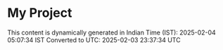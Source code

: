 # My Project

This content is dynamically generated in Indian Time (IST): 2025-02-04 05:07:34 IST
Converted to UTC: 2025-02-03 23:37:34 UTC
